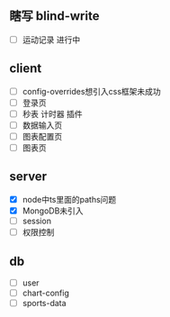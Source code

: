 ## 瞎写 blind-write

- [ ] 运动记录 进行中

## client

- [ ] config-overrides想引入css框架未成功
- [ ] 登录页
- [ ] 秒表 计时器 插件
- [ ] 数据输入页
- [ ] 图表配置页
- [ ] 图表页

## server

- [x] node中ts里面的paths问题 
- [x] MongoDB未引入
- [ ] session
- [ ] 权限控制

## db

- [ ] user
- [ ] chart-config
- [ ] sports-data